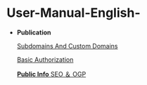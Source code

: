 # User-Manual-English-

- **Publication**
    
    [Subdomains And Custom Domains](User%20Manual%20d2a30f9add9245048e8458db86f7de66/Subdomains%20And%20Custom%20Domains%20ac4fa9226d3d4d119c84bc7495c63dbd.md)
    
    [Basic Authorization](User%20Manual%20d2a30f9add9245048e8458db86f7de66/Basic%20Authorization%20a498c60933d845a89a063ea72efe426a.md)
    
    [**Public Info** SEO ＆ OGP](User%20Manual%20d2a30f9add9245048e8458db86f7de66/Public%20Info%20SEO%20%EF%BC%86%20OGP%203e30b40502c7405a9d83a0b946e1ab79.md)
    

